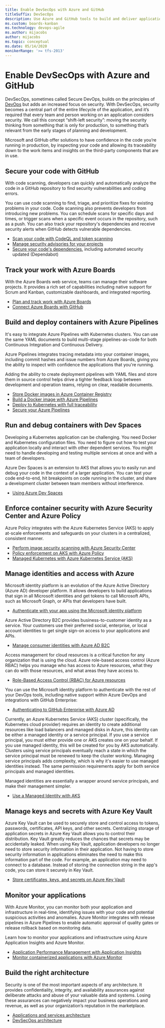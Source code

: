 ```yaml
---
title: Enable DevSecOps with Azure and GitHub
titleSuffix: DevSecOps
description: Use Azure and GitHub tools to build and deliver applications with a focus on security in every step of the process.
ms.custom: boards-kanban 
ms.technology: devops-agile
ms.author: mijacobs
author: mijacobs
ms.topic: conceptual
ms.date: 05/14/2020
monikerRange: '>= tfs-2013'
---
```


# Enable DevSecOps with Azure and GitHub

DevSecOps, sometimes called Secure DevOps, builds on the principles of [DevOps](https://azure.microsoft.com/overview/what-is-devops/) but adds an increased focus on security. With DevSecOps, security becomes a central part of the entire lifecycle of the application, and it’s required that every team and person working on an application considers security. We call this concept “shift-left security”: moving the security thinking from something that is only for production, to something that’s relevant from the early stages of planning and development. 

Microsoft and GitHub offer solutions to have confidence in the code you’re running in production, by inspecting your code and allowing its traceability down to the work items and insights on the third-party components that are in use. 

## Secure your code with GitHub

With code scanning, developers can quickly and automatically analyze the code in a GitHub repository to find security vulnerabilities and coding errors.

You can use code scanning to find, triage, and prioritize fixes for existing problems in your code. Code scanning also prevents developers from introducing new problems. You can schedule scans for specific days and times, or trigger scans when a specific event occurs in the repository, such as a push. You can also track your repository's dependencies and receive security alerts when GitHub detects vulnerable dependencies.

- [Scan your code with CodeQL and token scanning](https://help.github.com/github/finding-security-vulnerabilities-and-errors-in-your-code/automatically-scanning-your-code-for-vulnerabilities-and-errors)  
- [Manage security advisories for your projects](https://help.github.com/github/managing-security-vulnerabilities/managing-security-vulnerabilities-in-your-project)  
 - [Secure your code's dependencies](https://help.github.com/github/managing-security-vulnerabilities/managing-vulnerabilities-in-your-projects-dependencies), including automated security updated (Dependabot)

## Track your work with Azure Boards  

With the Azure Boards web service, teams can manage their software projects. It provides a rich set of capabilities including native support for Scrum and Kanban, customizable dashboards, and integrated reporting.

- [Plan and track work with Azure Boards](https://docs.microsoft.com/azure/devops/boards/get-started/plan-track-work)  
- [Connect Azure Boards with GitHub](https://docs.microsoft.com/azure/devops/boards/github)   


## Build and deploy containers with Azure Pipelines

It's easy to integrate Azure Pipelines with Kubernetes clusters. You can use the same YAML documents to build multi-stage pipelines-as-code for both Continuous Integration and Continuous Delivery.

Azure Pipelines integrates tracing metadata into your container images, including commit hashes and issue numbers from Azure Boards, giving you the ability to inspect with confidence the applications that you're running.

Adding the ability to create deployment pipelines with YAML files and store them in source control helps drive a tighter feedback loop between development and operation teams, relying on clear, readable documents.

- [Store Docker images in Azure Container Registry](https://docs.microsoft.com/azure/devops/pipelines/ecosystems/containers/acr-template) 
- [Build a Docker image with Azure Pipelines](https://docs.microsoft.com/azure/devops/pipelines/ecosystems/containers/build-image)   
- [Deploy to Kubernetes with full traceability](https://docs.microsoft.com/azure/devops/pipelines/process/environments-kubernetes)   
- [Secure your Azure Pipelines](../pipelines/security/overview.md)   


## Run and debug containers with Dev Spaces

Developing a Kubernetes application can be challenging. You need Docker and Kubernetes configuration files. You need to figure out how to test your application locally and interact with other dependent services. You might need to handle developing and testing multiple services at once and with a team of developers.

Azure Dev Spaces is an extension to AKS that allows you to easily run and debug your code in the context of a larger application. You can test your code end-to-end, hit breakpoints on code running in the cluster, and share a development cluster between team members without interference.

- [Using Azure Dev Spaces](https://docs.microsoft.com/azure/dev-spaces/how-dev-spaces-works)  


## Enforce container security with Azure Security Center and Azure Policy

Azure Policy integrates with the Azure Kubernetes Service (AKS) to apply at-scale enforcements and safeguards on your clusters in a centralized, consistent manner.

 - [Perform image security scanning with Azure Security Center](https://docs.microsoft.com/azure/security-center/azure-container-registry-integration)
- [Policy enforcement on AKS with Azure Policy](https://docs.microsoft.com/azure/governance/policy/concepts/rego-for-aks) 
- [Managed Kubernetes with Azure Kubernetes Service (AKS)](https://docs.microsoft.com/azure/aks/)   

## Manage identities and access with Azure

Microsoft identity platform is an evolution of the Azure Active Directory (Azure AD) developer platform. It allows developers to build applications that sign in all Microsoft identities and get tokens to call Microsoft APIs, such as Microsoft Graph, or APIs that developers have built.

- [Authenticate with your app using the Microsoft identity platform](https://docs.microsoft.com/azure/active-directory/develop/)  

Azure Active Directory B2C provides business-to-customer identity as a service. Your customers use their preferred social, enterprise, or local account identities to get single sign-on access to your applications and APIs.

- [Manage consumer identities with Azure AD B2C](https://docs.microsoft.com/azure/active-directory-b2c/)   

Access management for cloud resources is a critical function for any organization that is using the cloud. Azure role-based access control (Azure RBAC) helps you manage who has access to Azure resources, what they can do with those resources, and what areas they have access to.

- [Role-Based Access Control (RBAC) for Azure resources](https://docs.microsoft.com/azure/role-based-access-control/overview)   

You can use the Microsoft identity platform to authenticate with the rest of your DevOps tools, including native support within Azure DevOps and integrations with GitHub Enterprise:

- [Authenticating to GitHub Enterprise with Azure AD](https://help.github.com/en/github/setting-up-and-managing-organizations-and-teams/connecting-your-identity-provider-to-your-organization)

Currently, an Azure Kubernetes Service (AKS) cluster (specifically, the Kubernetes cloud provider) requires an identity to create additional resources like load balancers and managed disks in Azure, this identity can be either a managed identity or a service principal. If you use a service principal, you must either provide one or AKS creates one on your behalf. If you use managed identity, this will be created for you by AKS automatically. Clusters using service principals eventually reach a state in which the service principal must be renewed to keep the cluster working. Managing service principals adds complexity, which is why it's easier to use managed identities instead. The same permission requirements apply for both service principals and managed identities.

Managed identities are essentially a wrapper around service principals, and make their management simpler. 

- [Use a Managed Identity with AKS](https://docs.microsoft.com/azure/aks/use-managed-identity)  


## Manage keys and secrets with Azure Key Vault

Azure Key Vault can be used to securely store and control access to tokens, passwords, certificates, API keys, and other secrets. Centralizing storage of application secrets in Azure Key Vault allows you to control their distribution. Key Vault greatly reduces the chances that secrets may be accidentally leaked. When using Key Vault, application developers no longer need to store security information in their application. Not having to store security information in applications eliminates the need to make this information part of the code. For example, an application may need to connect to a database. Instead of storing the connection string in the app's code, you can store it securely in Key Vault.

- [Store certificates, keys, and secrets on Azure Key Vault](https://docs.microsoft.com/azure/key-vault/)   


## Monitor your applications  

With Azure Monitor, you can monitor both your application and infrastructure in real-time, identifying issues with your code and potential suspicious activities and anomalies. Azure Monitor integrates with release pipelines in Azure Pipelines to enable automatic approval of quality gates or release rollback based on monitoring data. 

Learn how to monitor your applications and infrastructure using Azure Application Insights and Azure Monitor.  

- [Application Performance Management with Application Insights](https://docs.microsoft.com/azure/azure-monitor/app/app-insights-overview) 
- [Monitor containerized applications with Azure Monitor](https://docs.microsoft.com/azure/azure-monitor/insights/container-insights-overview) 

## Build the right architecture 
Security is one of the most important aspects of any architecture. It provides confidentiality, integrity, and availability assurances against deliberate attacks and abuse of your valuable data and systems. Losing these assurances can negatively impact your business operations and revenue, as well as your organization’s reputation in the marketplace. 

- [Applications and services architecture](https://docs.microsoft.com/azure/architecture/framework/security/applications-services)  
- [DevSecOps architecture](https://docs.microsoft.com/azure/architecture/solution-ideas/articles/devsecops-in-azure)  
